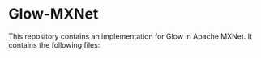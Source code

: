 # Glow-MXNet

This repository contains an implementation for Glow in Apache MXNet.
It contains the following files:


